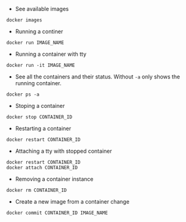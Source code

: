 * See available images

```
docker images
```

* Running a continer

```
docker run IMAGE_NAME
```

* Running a container with tty

```
docker run -it IMAGE_NAME
```

* See all the containers and their status.
Without `-a` only shows the running container. 

```
docker ps -a
```

* Stoping a container

```
docker stop CONTAINER_ID
```

* Restarting a container

```
docker restart CONTAINER_ID
```

* Attaching a tty with stopped container

```
docker restart CONTAINER_ID
docker attach CONTAINER_ID
```

* Removing a container instance

```
docker rm CONTAINER_ID
```

* Create a new image from a container change

```
docker commit CONTAINER_ID IMAGE_NAME
```
